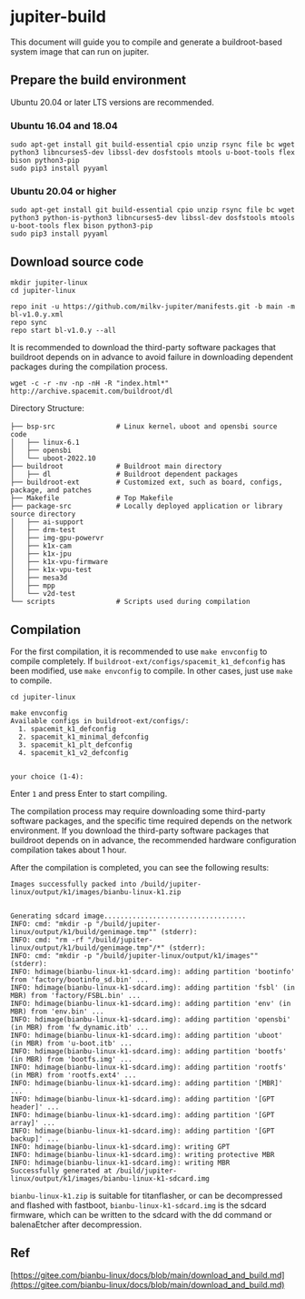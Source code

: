 # jupiter-build

This document will guide you to compile and generate a buildroot-based system image that can run on jupiter.

## Prepare the build environment

Ubuntu 20.04 or later LTS versions are recommended.

### Ubuntu 16.04 and 18.04

```
sudo apt-get install git build-essential cpio unzip rsync file bc wget python3 libncurses5-dev libssl-dev dosfstools mtools u-boot-tools flex bison python3-pip
sudo pip3 install pyyaml
```

### Ubuntu 20.04 or higher

```
sudo apt-get install git build-essential cpio unzip rsync file bc wget python3 python-is-python3 libncurses5-dev libssl-dev dosfstools mtools u-boot-tools flex bison python3-pip
sudo pip3 install pyyaml
```

## Download source code

```
mkdir jupiter-linux
cd jupiter-linux

repo init -u https://github.com/milkv-jupiter/manifests.git -b main -m bl-v1.0.y.xml
repo sync
repo start bl-v1.0.y --all
```

It is recommended to download the third-party software packages that buildroot depends on in advance to avoid failure in downloading dependent packages during the compilation process.

```
wget -c -r -nv -np -nH -R "index.html*" http://archive.spacemit.com/buildroot/dl
```

Directory Structure:
```
├── bsp-src               # Linux kernel，uboot and opensbi source code
│   ├── linux-6.1
│   ├── opensbi
│   └── uboot-2022.10
├── buildroot             # Buildroot main directory
│   ├── dl                # Buildroot dependent packages
├── buildroot-ext         # Customized ext, such as board, configs, package, and patches
├── Makefile              # Top Makefile
├── package-src           # Locally deployed application or library source directory
│   ├── ai-support
│   ├── drm-test
│   ├── img-gpu-powervr
│   ├── k1x-cam
│   ├── k1x-jpu
│   ├── k1x-vpu-firmware
│   ├── k1x-vpu-test
│   ├── mesa3d
│   ├── mpp
│   └── v2d-test
└── scripts               # Scripts used during compilation
```

## Compilation

For the first compilation, it is recommended to use `make envconfig` to compile completely. If `buildroot-ext/configs/spacemit_k1_defconfig` has been modified, use `make envconfig` to compile. In other cases, just use `make` to compile.

```
cd jupiter-linux

make envconfig
Available configs in buildroot-ext/configs/:
  1. spacemit_k1_defconfig
  2. spacemit_k1_minimal_defconfig
  3. spacemit_k1_plt_defconfig
  4. spacemit_k1_v2_defconfig


your choice (1-4):
```

Enter `1` and press Enter to start compiling.

The compilation process may require downloading some third-party software packages, and the specific time required depends on the network environment. If you download the third-party software packages that buildroot depends on in advance, the recommended hardware configuration compilation takes about 1 hour.

After the compilation is completed, you can see the following results:
```
Images successfully packed into /build/jupiter-linux/output/k1/images/bianbu-linux-k1.zip


Generating sdcard image...................................
INFO: cmd: "mkdir -p "/build/jupiter-linux/output/k1/build/genimage.tmp"" (stderr):
INFO: cmd: "rm -rf "/build/jupiter-linux/output/k1/build/genimage.tmp"/*" (stderr):
INFO: cmd: "mkdir -p "/build/jupiter-linux/output/k1/images"" (stderr):
INFO: hdimage(bianbu-linux-k1-sdcard.img): adding partition 'bootinfo' from 'factory/bootinfo_sd.bin' ...
INFO: hdimage(bianbu-linux-k1-sdcard.img): adding partition 'fsbl' (in MBR) from 'factory/FSBL.bin' ...
INFO: hdimage(bianbu-linux-k1-sdcard.img): adding partition 'env' (in MBR) from 'env.bin' ...
INFO: hdimage(bianbu-linux-k1-sdcard.img): adding partition 'opensbi' (in MBR) from 'fw_dynamic.itb' ...
INFO: hdimage(bianbu-linux-k1-sdcard.img): adding partition 'uboot' (in MBR) from 'u-boot.itb' ...
INFO: hdimage(bianbu-linux-k1-sdcard.img): adding partition 'bootfs' (in MBR) from 'bootfs.img' ...
INFO: hdimage(bianbu-linux-k1-sdcard.img): adding partition 'rootfs' (in MBR) from 'rootfs.ext4' ...
INFO: hdimage(bianbu-linux-k1-sdcard.img): adding partition '[MBR]' ...
INFO: hdimage(bianbu-linux-k1-sdcard.img): adding partition '[GPT header]' ...
INFO: hdimage(bianbu-linux-k1-sdcard.img): adding partition '[GPT array]' ...
INFO: hdimage(bianbu-linux-k1-sdcard.img): adding partition '[GPT backup]' ...
INFO: hdimage(bianbu-linux-k1-sdcard.img): writing GPT
INFO: hdimage(bianbu-linux-k1-sdcard.img): writing protective MBR
INFO: hdimage(bianbu-linux-k1-sdcard.img): writing MBR
Successfully generated at /build/jupiter-linux/output/k1/images/bianbu-linux-k1-sdcard.img
```

`bianbu-linux-k1.zip` is suitable for titanflasher, or can be decompressed and flashed with fastboot, `bianbu-linux-k1-sdcard.img` is the sdcard firmware, which can be written to the sdcard with the dd command or balenaEtcher after decompression.

## Ref

[https://gitee.com/bianbu-linux/docs/blob/main/download_and_build.md](https://gitee.com/bianbu-linux/docs/blob/main/download_and_build.md)
